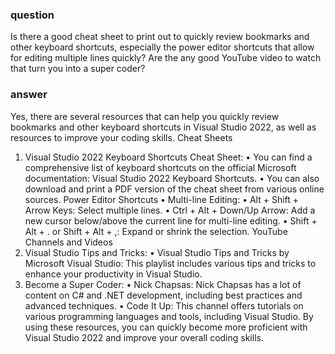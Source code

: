 ### question
Is there a good cheat sheet to print out to quickly review bookmarks and other keyboard shortcuts, especially the power editor shortcuts that allow for editing multiple lines quickly?  Are the any good YouTube video to watch that turn you into a super coder?

### answer
Yes, there are several resources that can help you quickly review bookmarks and other keyboard shortcuts in Visual Studio 2022, as well as resources to improve your coding skills.
Cheat Sheets
1.	Visual Studio 2022 Keyboard Shortcuts Cheat Sheet:
•	You can find a comprehensive list of keyboard shortcuts on the official Microsoft documentation: Visual Studio 2022 Keyboard Shortcuts.
•	You can also download and print a PDF version of the cheat sheet from various online sources.
Power Editor Shortcuts
•	Multi-line Editing:
•	Alt + Shift + Arrow Keys: Select multiple lines.
•	Ctrl + Alt + Down/Up Arrow: Add a new cursor below/above the current line for multi-line editing.
•	Shift + Alt + . or Shift + Alt + ,: Expand or shrink the selection.
YouTube Channels and Videos
1.	Visual Studio Tips and Tricks:
•	Visual Studio Tips and Tricks by Microsoft Visual Studio: This playlist includes various tips and tricks to enhance your productivity in Visual Studio.
2.	Become a Super Coder:
•	Nick Chapsas: Nick Chapsas has a lot of content on C# and .NET development, including best practices and advanced techniques.
•	Code It Up: This channel offers tutorials on various programming languages and tools, including Visual Studio.
By using these resources, you can quickly become more proficient with Visual Studio 2022 and improve your overall coding skills.

